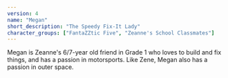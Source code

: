 ```yaml
---
version: 4
name: "Megan"
short_description: "The Speedy Fix-It Lady"
character_groups: ["FantaZZtic Five", "Zeanne's School Classmates"]
---
```


Megan is Zeanne's 6/7-year old friend in Grade 1 who loves to build and fix things, and has a passion in motorsports. Like Zene, Megan also has a passion in outer space.